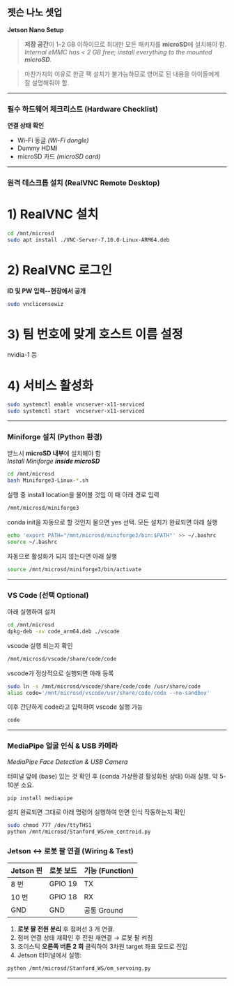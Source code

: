 ## 젯슨 나노 셋업
**Jetson Nano Setup**

> **저장 공간**이 1–2 GB 이하이므로 최대한 모든 패키지를 **microSD**에 설치해야 함. 
> *Internal eMMC has < 2 GB free; install everything to the mounted **microSD**.*

> 마찬가지의 이유로 한글 팩 설치가 불가능하므로 영어로 된 내용을 아이들에게 잘 설명해줘야 함.

---

### 필수 하드웨어 체크리스트 (Hardware Checklist)
**연결 상태 확인**
- Wi-Fi 동글 *(Wi-Fi dongle)*
- Dummy HDMI
- microSD 카드 *(microSD card)*

---

### 원격 데스크톱 설치 (RealVNC Remote Desktop)

# 1) RealVNC 설치
```bash
cd /mnt/microsd
sudo apt install ./VNC-Server-7.10.0-Linux-ARM64.deb
```

# 2) RealVNC 로그인
**ID 및 PW 입력--현장에서 공개**
```bash
sudo vnclicensewiz                 
```

# 3) 팀 번호에 맞게 호스트 이름 설정
nvidia-1 등

# 4) 서비스 활성화
```bash
sudo systemctl enable vncserver-x11-serviced
sudo systemctl start  vncserver-x11-serviced
```

---

### Miniforge 설치 (Python 환경)  
받느시 **microSD 내부**에 설치해야 함  
*Install Miniforge **inside microSD***  

```bash
cd /mnt/microsd
bash Miniforge3-Linux-*.sh          
```
실행 중 install location을 물어볼 것임 이 때 아래 경로 입력

```bash
/mnt/microsd/miniforge3
```

conda init을 자동으로 할 것인지 물으면 yes 선택. 모든 설치가 완료되면 아래 실행
```bash
echo 'export PATH="/mnt/microsd/miniforge3/bin:$PATH"' >> ~/.bashrc
source ~/.bashrc
```


자동으로 활성화가 되지 않는다면 아래 실행

```bash
source /mnt/microsd/miniforge3/bin/activate
```

---

### VS Code (선택 Optional)

아래 실행하여 설치
```bash
cd /mnt/microsd
dpkg-deb -xv code_arm64.deb ./vscode
```

vscode 실행 되는지 확인
```bash
/mnt/microsd/vscode/share/code/code            
```

vscode가 정상적으로 실행되면 아래 등록
```bash
sudo ln -s /mnt/microsd/vscode/share/code/code /usr/share/code
alias code='/mnt/microsd/vscode/usr/share/code/code --no-sandbox'
```

이후 간단하게 code라고 입력하여 vscode 실행 가능
```bash
code
```

---

### MediaPipe 얼굴 인식 & USB 카메라  
*MediaPipe Face Detection & USB Camera*


터미널 앞에 (base) 있는 것 확인 후 (conda 가상환경 활성화된 상태) 아래 실행. 약 5-10분 소요.
```bash
pip install mediapipe   
```

설치 완료되면 그대로 아래 명령어 실행하여 안면 인식 작동하는지 확인
```bash
sudo chmod 777 /dev/ttyTHS1          
python /mnt/microsd/Stanford_WS/om_centroid.py
```



### Jetson ↔ 로봇 팔 연결 (Wiring & Test)

| Jetson 핀 | 로봇 보드 | 기능 (Function) |
|-----------|-----------|-----------------|
| 8 번      | GPIO 19   | TX |
| 10 번     | GPIO 18   | RX |
| GND       | GND       | 공통 Ground |

1. **로봇 팔 전원 분리** 후 점퍼선 3 개 연결.  
2. 점퍼 연결 상태 재확인 후 전원 재연결 → 로봇 팔 켜짐
3. 조이스틱 **오른쪽 버튼 2 회** 클릭하여 3차원 target 좌표 모드로 진입  
3. Jetson 터미널에서 실행:
```bash
python /mnt/microsd/Stanford_WS/om_servoing.py
```

---
